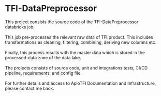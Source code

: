 # TFI-DataPreprocessor 

This project consists the source code of the TFI-DataPreprocessor databricks job. 
<br><br>
This job pre-processes the relevant raw data of TFI product. This includes transformations as cleaning, filtering, combining, deriving new columns etc. 
<br><br>
Finally, this process results with the master data which is stored in the processed-data zone of the data lake.
<br><br>
The projects consists of source code, unit and integrations tests, CI/CD pipeline, requirements, and config file.
<br><br>
For further details and access to ApioTFI Documentation and Infrastructure, please contact me back.
